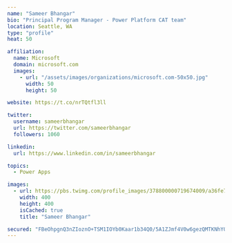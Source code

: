 ```yaml
---
name: "Sameer Bhangar"
bio: "Principal Program Manager - Power Platform CAT team"
location: Seattle, WA
type: "profile"
heat: 50

affiliation:
  name: Microsoft
  domain: microsoft.com
  images:
    - url: "/assets/images/organizations/microsoft.com-50x50.jpg"
      width: 50
      height: 50

website: https://t.co/nrTQtfl3ll

twitter:
  username: sameerbhangar
  url: https://twitter.com/sameerbhangar
  followers: 1060

linkedin:
  url: https://www.linkedin.com/in/sameerbhangar

topics:
  - Power Apps

images:
  - url: https://pbs.twimg.com/profile_images/378800000719674009/a36fe7ddfab1778b76e5793772e43798_400x400.jpeg
    width: 400
    height: 400
    isCached: true
    title: "Sameer Bhangar"

secured: "FBeOhpgnQ3nZIoznO+TSM1IOYb0Kaar1b34Q0/5A1ZJmf4V0w6gezQMTKNhYQadBIOcl4+/gut93cC02Ctu0g+z05nNgYNLeEFHSXMOh2KIXaGgv1ilKGu2Z7mLw4FE72R3DnIfdacFM7nzDi1r0Po2s+APII/1nz+J8gkojy0Siy68AX7VJ9H+GhmEsvw5OV87+tCOp6YbTqIcbS1LVctbIifxz4h34JXLh77F5OdwVXUqM/pJ6C0704lY66Sf2yB+dGGE4jWzD7zEqL0e0PyEXsDH7Nb0KbQbm5cUMrxXDVySS7n7DaEFrjUNoFjoKme9cNfzHQxYsG4CwzzVigMmc/N1wQucrrT+UIsvfVK+iGav6NXWvO72AHYL4GEmDr6XGWfIAn3TI8JIg4WINE41iNsKrro1o/tULSM1jHm8=;+BG1oFrw4vWaAS0OaSOE4A=="
---
```



